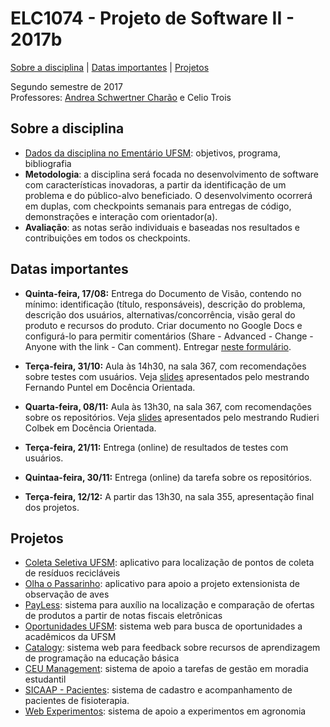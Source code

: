 # ELC1074 - Projeto de Software II - 2017b
[Sobre a disciplina](#sobre-a-disciplina) | [Datas importantes](#datas-importantes) | [Projetos](#projetos)

Segundo semestre de 2017  
Professores: [Andrea Schwertner Charão](http://www.inf.ufsm.br/~andrea) e Celio Trois  

## Sobre a disciplina
- [Dados da disciplina no Ementário UFSM](http://portal.ufsm.br/ementario/disciplina.html?disciplina=53503): objetivos, programa, bibliografia 
- **Metodologia**: a disciplina será focada no desenvolvimento de software com características inovadoras, a partir da identificação de um problema e do público-alvo beneficiado. O desenvolvimento ocorrerá em duplas, com checkpoints semanais para entregas de código, demonstrações e interação com orientador(a).
- **Avaliação**: as notas serão individuais e baseadas nos resultados e contribuições em todos os checkpoints.

## Datas importantes

- **Quinta-feira, 17/08:** Entrega do Documento de Visão, contendo no mínimo: identificação (título, responsáveis), descrição do problema, descrição dos usuários, alternativas/concorrência, visão geral do produto e recursos do produto. Criar documento no Google Docs e configurá-lo para permitir comentários (Share - Advanced - Change - Anyone with the link - Can comment). Entregar [neste formulário](https://docs.google.com/forms/d/e/1FAIpQLSekh9aiLqSkG5qmMka0fWDXrXamuMEZW-K-uiu-3TDt9eRYyw/viewform).

- **Terça-feira, 31/10:** Aula às 14h30, na sala 367, com recomendações sobre testes com usuários. Veja [slides](https://github.com/fpuntel/ELC1074/blob/master/Doc%C3%AAncia%20orientada%20-%20Usabilidade.pdf) apresentados pelo mestrando Fernando Puntel em Docência Orientada.

- **Quarta-feira, 08/11:** Aula às 13h30, na sala 367, com recomendações sobre os repositórios. Veja [slides](https://docs.google.com/presentation/d/1rEsWg9e0_ovrAp4bdzbAVzV7Ln3WchDUo6BrZ1ob8KI/edit?usp=sharing) apresentados pelo mestrando Rudieri Colbek em Docência Orientada.

- **Terça-feira, 21/11:** Entrega (online) de resultados de testes com usuários.

- **Quintaa-feira, 30/11:** Entrega (online) da tarefa sobre os repositórios.

- **Terça-feira, 12/12:** A partir das 13h30, na sala 355, apresentação final dos projetos.

## Projetos

- [Coleta Seletiva UFSM](https://github.com/Felipe-Marin/Projeto-de-Software-II): aplicativo para localização de pontos de coleta de resíduos recicláveis
- [Olha o Passarinho](https://github.com/dmoreiras/Projeto-II-Debora-e-Michele): aplicativo para apoio a projeto extensionista de observação de aves
- [PayLess](https://github.com/lucaslioli/payless): sistema para auxílio na localização e comparação de ofertas de produtos a partir de notas fiscais eletrônicas
- [Oportunidades UFSM](https://github.com/m-menezes/Projeto-de-Software-II): sistema web para busca de oportunidades a acadêmicos da UFSM
- [Catalogy](https://github.com/capmayer/catalogo_project): sistema web para feedback sobre recursos de aprendizagem de programação na educação básica
- [CEU Management](https://github.com/AnthonyTailer/ps2-ceu-management): sistema de apoio a tarefas de gestão em moradia estudantil
- [SICAAP - Pacientes](https://github.com/Laiser/confisio): sistema de cadastro e acompanhamento de pacientes de fisioterapia.
- [Web Experimentos](https://github.com/MarinaraRubenichF/WebRural): sistema de apoio a experimentos em agronomia

